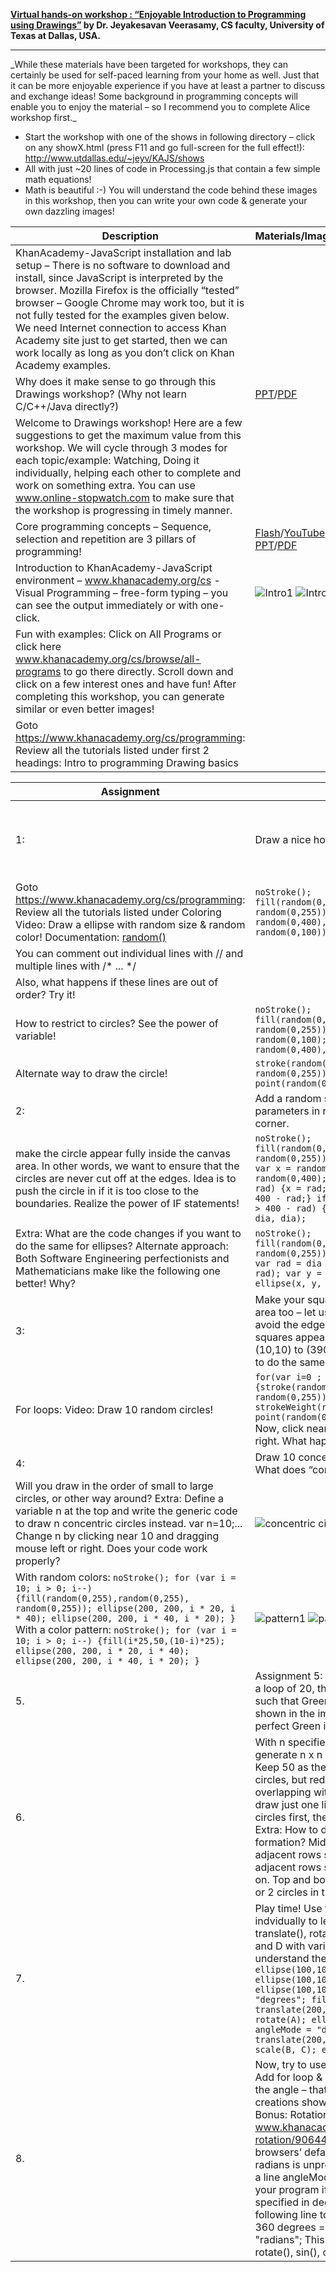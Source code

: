__[Virtual hands-on workshop : “Enjoyable Introduction to Programming using  Drawings”](http://www.utdallas.edu/~veerasam/kajs/virutal_workshop.docx)  by Dr. Jeyakesavan Veerasamy, CS faculty,
University of Texas at Dallas, USA.__
<hr>
_While these materials have been targeted for workshops, they can certainly be used for self-paced learning from your home as well. Just that it can be more enjoyable experience if you have at least a partner to discuss and exchange ideas! Some background in programming concepts will enable you to enjoy the material – so I recommend you to complete Alice workshop first._

* Start the workshop with one of the shows in following directory – click on any showX.html (press F11 and go full-screen for the full effect!): http://www.utdallas.edu/~jeyv/KAJS/shows
* All with just ~20 lines of code in Processing.js that contain a few simple math equations!
* Math is beautiful :-) You will understand the code behind these images in this workshop, then you can write your own code & generate your own dazzling images!

Description | Materials/Images
---- | ---- 
KhanAcademy-JavaScript installation and lab setup – There is no software to download and install, since JavaScript is interpreted by the browser. Mozilla Firefox is the officially “tested” browser – Google Chrome may work too, but it is not fully tested for the examples given below. We need Internet connection to access Khan Academy site just to get started, then we can work locally as long as you don’t click on Khan Academy examples. | 
Why does it make sense to go through this Drawings workshop? (Why not learn C/C++/Java directly?) | [PPT](http://www.utdallas.edu/~veerasam/kajs/why_alice_first.pptx)/[PDF](http://www.utdallas.edu/~veerasam/kajs/why_alice_first.pdf)
Welcome to Drawings workshop! Here are a few suggestions to get the maximum value from this workshop. We will cycle through 3 modes for each topic/example: Watching, Doing it individually, helping each other to complete and work on something extra. You can use www.online-stopwatch.com to make sure that the workshop is progressing in timely manner. |
Core programming concepts – Sequence, selection and repetition are 3 pillars of programming! | [Flash](http://www.utdallas.edu/~veerasam/kajs/programming_basics.swf)/[YouTube](http://www.youtube.com/watch?v=Ww7UJCUm9IE), [PPT](http://www.utdallas.edu/~veerasam/kajs/Programming_Basics.PPTX)/[PDF](http://www.utdallas.edu/~veerasam/kajs/Programming_Basics.pdf)
Introduction to KhanAcademy-JavaScript environment – www.khanacademy.org/cs - Visual Programming – free-form typing – you can see the output immediately or with one-click. | ![Intro1](http://www.utdallas.edu/~veerasam/kajs/index_files/image002.jpg) ![Intro2](http://www.utdallas.edu/~veerasam/kajs/index_files/image002.jpg)
Fun with examples: Click on All Programs or click here www.khanacademy.org/cs/browse/all-programs to go there directly. Scroll down and click on a few interest ones and have fun! After completing this workshop, you can generate similar or even better images! | 
Goto https://www.khanacademy.org/cs/programming: Review all the tutorials listed under first 2 headings: Intro to programming Drawing basics |

Assignment | Topic | Materials
---- | ---- | ----
1: | Draw a nice house! | Documentation: Click on Documentation or click here www.khanacademy.org/cs/docs  & processingjs.org/reference. Each API comes with a sample usage too.
 | Goto https://www.khanacademy.org/cs/programming: Review all the tutorials listed under Coloring Video: Draw a ellipse with random size & random color! Documentation: [random()](http://www.khanacademy.org/cs/randomlow-high/827911487) | `noStroke(); fill(random(0,255),random(0,255), random(0,255)); ellipse(random(0,400), random(0,400), random(0,100), random(0,100));`
 | You can comment out individual lines with // and multiple lines with /* ... */
 | Also, what happens if these lines are out of order? Try it! | 
  | How to restrict to circles? See the power of variable! | `noStroke(); fill(random(0,255),random(0,255), random(0,255)); var diameter = random(0,100); ellipse(random(0,400), random(0,400), diameter, diameter);`
  | Alternate way to draw the circle! | `stroke(random(0,255),random(0,255), random(0,255));strokeWeight(random(0,100)); point(random(0,400), random(0,400));`
2: | Add a random square! Unlike ellipse(), x and y parameters in rect() indicate the top, left corner. | 
 | make the circle appear fully inside the canvas area. In other words, we want to ensure that the circles are never cut off at the edges. Idea is to push the circle in if it is too close to the boundaries. Realize the power of IF statements! | `noStroke(); fill(random(0,255),random(0,255), random(0,255)); var dia = random(0,200); var x = random(0,400);  var y = random(0,400); var rad = dia / 2; if (x < rad) {x = rad;} if (x > 400 - rad) { x = 400 - rad;} if (y < rad) { y = rad; }if (y > 400 - rad) {y = 400 - rad;} ellipse(x, y, dia, dia);`
 | Extra: What are the code changes if you want to do the same for ellipses? Alternate approach: Both Software Engineering perfectionists and Mathematicians make like the following one better! Why? | `noStroke(); fill(random(0,255),random(0,255), random(0,255)); var dia = random(0,200); var rad = dia / 2; var x = random(rad,400-rad); var y = random(rad,400-rad); ellipse(x, y, dia, dia);`
3: | Make your square to appear within the canvas area too – let us go one step further – let us avoid the edges all-together – make the squares appear within the rectangular area of (10,10) to (390,390). Extra: What if we want to do the same for any rectangle?
 | For loops: Video: Draw 10 random circles! | `for(var i=0 ; i<10 ; i++) {stroke(random(0,255),random(0,255), random(0,255)); strokeWeight(random(0,100)); point(random(0,400), random(0,400)); }` Now, click near 10 and drag the mouse left or right. What happens?
4: | Draw 10 concentric randomly colored circles. What does “concentric” mean?
 | Will you draw in the order of small to large circles, or other way around? Extra: Define a variable n at the top and write the generic code to draw n concentric circles instead. var n=10;... Change n by clicking near 10 and dragging mouse left or right. Does your code work properly? | ![concentric circles](http://www.utdallas.edu/~veerasam/kajs/index_files/image014.jpg)
 | With random colors: `noStroke(); for (var i = 10; i > 0; i--) {fill(random(0,255),random(0,255), random(0,255)); ellipse(200, 200, i * 20, i * 40); ellipse(200, 200, i * 40, i * 20); }` With a color pattern: `noStroke(); for (var i = 10; i > 0; i--) {fill(i*25,50,(10-i)*25); ellipse(200, 200, i * 20, i * 40); ellipse(200, 200, i * 40, i * 20); }` | ![pattern1](http://www.utdallas.edu/~veerasam/kajs/index_files/image016.jpg) ![pattern2](http://www.utdallas.edu/~veerasam/kajs/index_files/image018.jpg)
 5. | Assignment 5: Adjust the color pattern to use a loop of 20, then change the color pattern such that Green color appears in the middle as shown in the image. Extra: Can you make it perfect Green in the middle? | ![pattern3](http://www.utdallas.edu/~veerasam/kajs/index_files/image020.jpg)
 6. | With n specified at the top, how will you generate n x n equally distributed circles? Keep 50 as the default diameter size for circles, but reduce as needed to avoid overlapping with other circles. Take it easy & draw just one line of n equally distributed circles first, then expand it to n x n circles. Extra: How to draw circles in diamond formation? Middle row should have n circles, adjacent rows should have (n-2) circles, their adjacent rows should have (n-4) circles, so on. Top and bottom rows should have only 1 or 2 circles in the middle | ![iamge1](http://www.utdallas.edu/~veerasam/kajs/index_files/image022.jpg) ![image2](http://www.utdallas.edu/~veerasam/kajs/index_files/image024.jpg) ![image3](http://www.utdallas.edu/~veerasam/kajs/index_files/image026.jpg)
 7. | Play time! Use these code segments indvidually to learn about the behavior of translate(), rotate() and scale() – replace A,B,C and D with various values and try to understand the results! `fill(255,0,0); ellipse(100,100,50,50); translate(A,B); ellipse(100,100,50,50); translate(C,D); ellipse(100,100,50,50); angleMode = "degrees"; fill(255,0,0); translate(200,200); ellipse(100,100,50,50); rotate(A); ellipse(100,100,50,50); angleMode = "degrees"; fill(255,0,0); translate(200,200); ellipse(100,100,50,50); scale(B, C); ellipse(100,100,50,50);`
 8. | Now, try to use rotate() and scale() together. Add for loop & random fill color, then adjust the angle – that will take you to artistic creations shown below! Video: Drawing Bonus: Rotation! www.khanacademy.org/cs/drawing-bonus-rotation/906448125 Warning: Sometimes, browsers’ default setting of degrees vs. radians is unpredictable. You may want to add a line angleMode = "degrees"; to the top of your program if you want the angles to be specified in degrees. Also, you can use the following line to use radians instead (note: 360 degrees = 2 * PI radians): angleMode = "radians"; This setting affects the behavior of rotate(), sin(), cos(), tan(), etc.